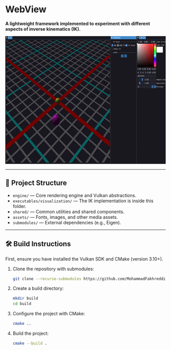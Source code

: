 # WebView

**A lightweight framework implemented to experiment with different aspects of inverse kinematics (IK).**

<img src="assets/IK_Gif.gif"  height=400>

---

## 📂 Project Structure

- `engine/` — Core rendering engine and Vulkan abstractions.
- `executables/visualization/` — The IK implementation is inside this folder.
- `shared/` — Common utilities and shared components.
- `assets/` — Fonts, images, and other media assets.
- `submodules/` — External dependencies (e.g., Eigen).

---

## 🛠️ Build Instructions

First, ensure you have installed the Vulkan SDK and CMake (version 3.10+).

1. Clone the repository with submodules:
   ```bash
   git clone --recurse-submodules https://github.com/MohammadFakhreddin/WebView.git

2. Create a build directory:
   ```bash
   mkdir build
   cd build
3. Configure the project with CMake:
   ```bash
   cmake ..
4. Build the project:
   ```bash
   cmake --build .